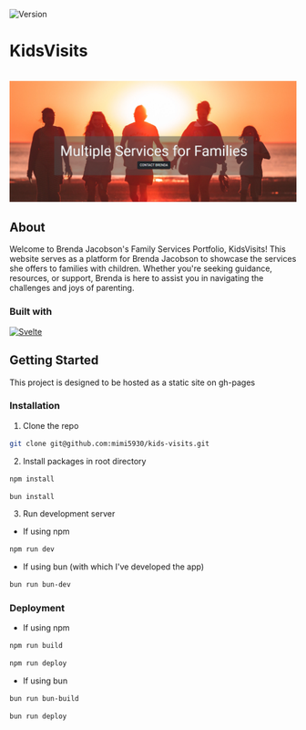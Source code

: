 ![Version][version]

# KidsVisits

<br/>
<div align='center'>
  <a href="https://kidsvisits.com">
    <img src='./brenda-site.png' alt='Logo'/>
  </a>
</div>

## About

Welcome to Brenda Jacobson's Family Services Portfolio, KidsVisits! This website serves as a platform for Brenda Jacobson to showcase the services she offers to families with children. Whether you're seeking guidance, resources, or support, Brenda is here to assist you in navigating the challenges and joys of parenting.

### Built with

[![Svelte][Svelte.dev]][Svelte-url]

## Getting Started

This project is designed to be hosted as a static site on gh-pages

### Installation

1. Clone the repo

```sh
git clone git@github.com:mimi5930/kids-visits.git
```

2. Install packages in root directory

```sh
npm install
```

```sh
bun install
```

3. Run development server

- If using npm

```sh
npm run dev
```

- If using bun (with which I've developed the app)

```sh
bun run bun-dev
```

### Deployment

- If using npm

```sh
npm run build
```

```sh
npm run deploy
```

- If using bun

```sh
bun run bun-build
```

```sh
bun run deploy
```

<!-- MARKDOWN LINKS & IMAGES -->

[version]: https://img.shields.io/badge/Version-2.1-green?style=flat-square
[Svelte.dev]: https://img.shields.io/badge/Sveltekit-4A4A55?style=for-the-badge&logo=svelte
[Svelte-url]: https://kit.svelte.dev/

